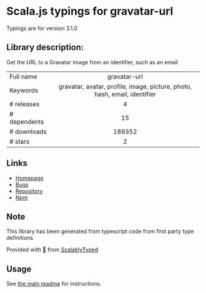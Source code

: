 
# Scala.js typings for gravatar-url

Typings are for version 3.1.0

## Library description:
Get the URL to a Gravatar image from an identifier, such as an email

|                    |                 |
| ------------------ | :-------------: |
| Full name          | gravatar-url |
| Keywords           | gravatar, avatar, profile, image, picture, photo, hash, email, identifier |
| # releases         | 4 |
| # dependents       | 15 |
| # downloads        | 189352 |
| # stars            | 2 |

## Links
- [Homepage](https://github.com/sindresorhus/gravatar-url#readme)
- [Bugs](https://github.com/sindresorhus/gravatar-url/issues)
- [Repository](https://github.com/sindresorhus/gravatar-url)
- [Npm](https://www.npmjs.com/package/gravatar-url)
    


## Note
This library has been generated from typescript code from first party type definitions.

Provided with :purple_heart: from [ScalablyTyped](https://github.com/oyvindberg/ScalablyTyped)

## Usage
See [the main readme](../../readme.md) for instructions.


